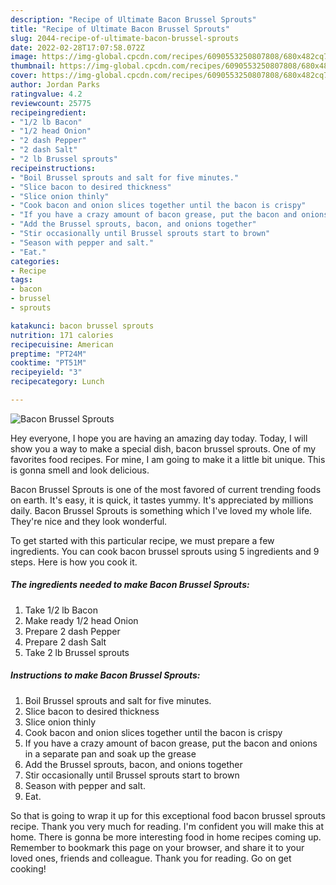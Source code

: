 ```yaml
---
description: "Recipe of Ultimate Bacon Brussel Sprouts"
title: "Recipe of Ultimate Bacon Brussel Sprouts"
slug: 2044-recipe-of-ultimate-bacon-brussel-sprouts
date: 2022-02-28T17:07:58.072Z
image: https://img-global.cpcdn.com/recipes/6090553250807808/680x482cq70/bacon-brussel-sprouts-recipe-main-photo.jpg
thumbnail: https://img-global.cpcdn.com/recipes/6090553250807808/680x482cq70/bacon-brussel-sprouts-recipe-main-photo.jpg
cover: https://img-global.cpcdn.com/recipes/6090553250807808/680x482cq70/bacon-brussel-sprouts-recipe-main-photo.jpg
author: Jordan Parks
ratingvalue: 4.2
reviewcount: 25775
recipeingredient:
- "1/2 lb Bacon"
- "1/2 head Onion"
- "2 dash Pepper"
- "2 dash Salt"
- "2 lb Brussel sprouts"
recipeinstructions:
- "Boil Brussel sprouts and salt for five minutes."
- "Slice bacon to desired thickness"
- "Slice onion thinly"
- "Cook bacon and onion slices together until the bacon is crispy"
- "If you have a crazy amount of bacon grease, put the bacon and onions in a separate pan and soak up the grease"
- "Add the Brussel sprouts, bacon, and onions together"
- "Stir occasionally until Brussel sprouts start to brown"
- "Season with pepper and salt."
- "Eat."
categories:
- Recipe
tags:
- bacon
- brussel
- sprouts

katakunci: bacon brussel sprouts 
nutrition: 171 calories
recipecuisine: American
preptime: "PT24M"
cooktime: "PT51M"
recipeyield: "3"
recipecategory: Lunch

---
```



![Bacon Brussel Sprouts](https://img-global.cpcdn.com/recipes/6090553250807808/680x482cq70/bacon-brussel-sprouts-recipe-main-photo.jpg)

Hey everyone, I hope you are having an amazing day today. Today, I will show you a way to make a special dish, bacon brussel sprouts. One of my favorites food recipes. For mine, I am going to make it a little bit unique. This is gonna smell and look delicious.

Bacon Brussel Sprouts is one of the most favored of current trending foods on earth. It's easy, it is quick, it tastes yummy. It's appreciated by millions daily. Bacon Brussel Sprouts is something which I've loved my whole life. They're nice and they look wonderful.




To get started with this particular recipe, we must prepare a few ingredients. You can cook bacon brussel sprouts using 5 ingredients and 9 steps. Here is how you cook it.

<!--inarticleads1-->

##### The ingredients needed to make Bacon Brussel Sprouts:

1. Take 1/2 lb Bacon
1. Make ready 1/2 head Onion
1. Prepare 2 dash Pepper
1. Prepare 2 dash Salt
1. Take 2 lb Brussel sprouts




<!--inarticleads2-->

##### Instructions to make Bacon Brussel Sprouts:

1. Boil Brussel sprouts and salt for five minutes.
1. Slice bacon to desired thickness
1. Slice onion thinly
1. Cook bacon and onion slices together until the bacon is crispy
1. If you have a crazy amount of bacon grease, put the bacon and onions in a separate pan and soak up the grease
1. Add the Brussel sprouts, bacon, and onions together
1. Stir occasionally until Brussel sprouts start to brown
1. Season with pepper and salt.
1. Eat.




So that is going to wrap it up for this exceptional food bacon brussel sprouts recipe. Thank you very much for reading. I'm confident you will make this at home. There is gonna be more interesting food in home recipes coming up. Remember to bookmark this page on your browser, and share it to your loved ones, friends and colleague. Thank you for reading. Go on get cooking!
